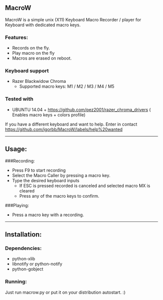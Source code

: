 ## MacroW

MacroW is a simple unix (X11) Keyboard Macro Recorder / player for Keyboard with dedicated macro keys.

### Features:
  - Records on the fly.
  - Play macro on the fly
  - Macros are erased on reboot.

### Keyboard support
 - Razer Blackwidow Chroma
   - Supported macro keys:  M1 / M2 / M3 / M4 / M5

### Tested with
 - UBUNTU 14.04 + https://github.com/pez2001/razer_chroma_drivers ( Enables macro keys + colors profile)

If you have a different keyboard and want to help. Enter in contact  https://github.com/igorbb/MacroW/labels/help%20wanted

---
## Usage:

###Recording:
   - Press F9 to start recording
   - Select the Macro Caller by pressing a macro key.
   - Type the desired keyboard inputs 
     - If ESC is pressed recorded is canceled and selected macro MX is cleared
     - Press any of the macro keys  to confirm.

###Playing:
   - Press a macro key with a recording.
  
---

## Installation:
### Dependencies:
   - python-xlib
   -  libnotify  or python-notify
   -  python-gobject

### Running:
Just run macrow.py or put it on your distribution autostart. :)
